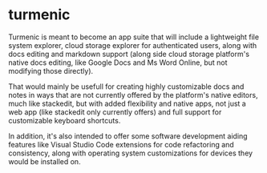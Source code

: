 # turmenic
Turmenic is meant to become an app suite that will include a lightweight file system explorer, cloud storage explorer for authenticated users, along with docs editing and markdown support (along side cloud storage platform's native docs editing, like Google Docs and Ms Word Online, but not modifying those directly). 

That would mainly be usefull for creating highly customizable docs and notes in ways that are not currently offered by the platform's native editors, much like stackedit, but with added flexibility and native apps, not just a web app (like stackedit only currently offers) and full support for customizable keyboard shortcuts.

In addition, it's also intended to offer some software development aiding features like Visual Studio Code extensions for code refactoring and consistency, along with operating system customizations for devices they would be installed on.
